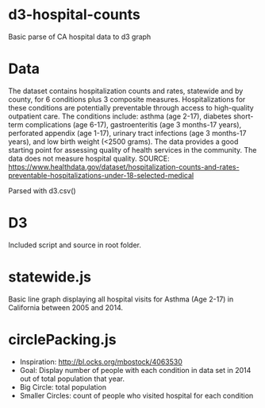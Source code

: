 # d3-hospital-counts
Basic parse of CA hospital data to d3 graph

# Data
The dataset contains hospitalization counts and rates, statewide and by county, for 6 conditions plus 3 composite measures. Hospitalizations for these conditions are potentially preventable through access to high-quality outpatient care. The conditions include: asthma (age 2-17), diabetes short-term complications (age 6-17), gastroenteritis (age 3 months-17 years), perforated appendix (age 1-17), urinary tract infections (age 3 months-17 years), and low birth weight (<2500 grams). The data provides a good starting point for assessing quality of health services in the community. The data does not measure hospital quality.
SOURCE:
 https://www.healthdata.gov/dataset/hospitalization-counts-and-rates-preventable-hospitalizations-under-18-selected-medical

Parsed with d3.csv()

# D3
Included script and source in root folder.

# statewide.js
Basic line graph displaying all hospital visits for Asthma (Age 2-17) in California between 2005 and 2014.

# circlePacking.js
- Inspiration: http://bl.ocks.org/mbostock/4063530
- Goal: Display number of people with each condition in data set in 2014 out of total population that year.
- Big Circle: total population
- Smaller Circles: count of people who visited hospital for each condition